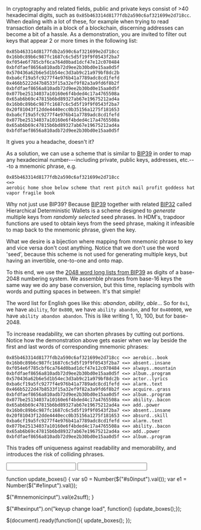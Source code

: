 In cryptography and related fields, public and private keys consist of >40
hexadecimal digits, such as  `0x85b463314d8177fdb2a590c6af321699e2d718cc`.
When dealing with a lot of these, for example when trying to read transaction
details in a block of a blockchain, discerning addresses can become a bit of a
hassle. As a demonstration, you are invited to filter out keys that appear 2 or
more times in the following list:

```
0x85b463314d8177fdb2a590c6af321699e2d718cc
0x16b0c89b6c987fc1687c6c5d5f19f9f0543f2ba7
0xf054e6f785cbf6ca764d0bad1dcf47e12c070484
0xbfdfaef8656a810adb72d9ee2b30bd0e15aa0d5f
0x570436a62b6e5d1b54ec3d3ab9c21a979bf8dc2b
0xba6cf19a5fc9277f4e976b41a7789adc8cd1fefd
0x466b5222d47b8533f15a32ef9f82a3a9fd6f8b2f
0xbfdfaef8656a810adb72d9ee2b30bd0e15aa0d5f
0x077be25134037a10160e6f4bded4c17a4765508a
0x65ab6b69c47815b6bd89327ab67e19675212ad4a
0x16b0c89b6c987fc1687c6c5d5f19f9f0543f2ba7
0x20f81043f12dde4440ecc0b35156a1275f181653
0xba6cf19a5fc9277f4e976b41a7789adc8cd1fefd
0x077be25134037a10160e6f4bded4c17a4765508a
0x65ab6b69c47815b6bd89327ab67e19675212ad4a
0xbfdfaef8656a810adb72d9ee2b30bd0e15aa0d5f
```

It gives you a headache, doesn't it?

As a solution, we can use a scheme that is similar to
[BIP39](https://github.com/bitcoin/bips/blob/master/bip-0039.mediawiki) in
order to map any hexadecimal number---including private, public keys, addresses,
etc.---to a mnemonic phrase, e.g.

```
0x85b463314d8177fdb2a590c6af321699e2d718cc
<=>
aerobic home shoe below scheme that rent pitch mail profit goddess hat vapor fragile book
```

Why not just use BIP39? Because
[BIP39](https://github.com/bitcoin/bips/blob/master/bip-0039.mediawiki) together
with related
[BIP32](https://github.com/bitcoin/bips/blob/master/bip-0032.mediawiki) called
Hierarchical Deterministic Wallets
is a scheme designed to *generate* multiple keys from
*randomly selected* seed phrases. In HDM's, trapdoor functions are used to
obtain keys from the seed phrase, making it infeasible to map back to the
mnemonic phrase, given the key.

What we desire is a bijection where mapping from mnemonic phrase to key and vice
versa don't cost anything. Notice that we don't use the word 'seed', because
this scheme is not used for generating multiple keys, but having an invertible,
one-to-one and onto map.

To this end, we use the
[2048 word long lists from BIP39](https://github.com/bitcoin/bips/blob/master/bip-0039/bip-0039-wordlists.md)
as digits of a base-2048 numbering system. We assemble phrases from base-16 keys
the same way we do any base conversion, but this time, replacing symbols with
words and putting spaces in between. It's that simple!

The word list for English goes like this: *abandon*, *ability*, *able*... So for
`0x1`, we have `ability`, for `0x800`, we have `ability abandon`,
and for `0x400000`, we have `ability abandon abandon`. This is like writing 1,
10, 100, but for base-2048.

To increase readability, we can shorten phrases by cutting
out portions. Notice how the demonstration above gets easier when we lay beside
the first and last words of corresponding mnemonic phrases:

```
0x85b463314d8177fdb2a590c6af321699e2d718cc <=> aerobic..book
0x16b0c89b6c987fc1687c6c5d5f19f9f0543f2ba7 <=> absent..insane
0xf054e6f785cbf6ca764d0bad1dcf47e12c070484 <=> always..mountain
0xbfdfaef8656a810adb72d9ee2b30bd0e15aa0d5f <=> album..program
0x570436a62b6e5d1b54ec3d3ab9c21a979bf8dc2b <=> actor..lyrics
0xba6cf19a5fc9277f4e976b41a7789adc8cd1fefd <=> alarm..text
0x466b5222d47b8533f15a32ef9f82a3a9fd6f8b2f <=> acquire..grass
0xbfdfaef8656a810adb72d9ee2b30bd0e15aa0d5f <=> album..program
0x077be25134037a10160e6f4bded4c17a4765508a <=> ability..bacon
0x65ab6b69c47815b6bd89327ab67e19675212ad4a <=> add..power
0x16b0c89b6c987fc1687c6c5d5f19f9f0543f2ba7 <=> absent..insane
0x20f81043f12dde4440ecc0b35156a1275f181653 <=> absurd..skill
0xba6cf19a5fc9277f4e976b41a7789adc8cd1fefd <=> alarm..text
0x077be25134037a10160e6f4bded4c17a4765508a <=> ability..bacon
0x65ab6b69c47815b6bd89327ab67e19675212ad4a <=> add..power
0xbfdfaef8656a810adb72d9ee2b30bd0e15aa0d5f <=> album..program
```

This trades off uniqueness against readability and memorability, and introduces
the risk of colliding phrases.

<input type="text" id="hexinput" value="">

<input type="text" id="mnemonicinput" readonly>

<script src="https://cdnjs.cloudflare.com/ajax/libs/jquery/3.3.1/jquery.slim.js"></script>
<script src="{{ 'BigInteger.min.js' | prepend: site.baseurl | prepend: site.url }}"></script>
<script src="{{ 'mnemonic.js' | prepend: site.baseurl | prepend: site.url }}"></script>

function update_boxes() {
   var s0 = Number($("#s0input").val());
   var e1 = Number($("#e1input").val());


   $("#mnemonicinput").val(e2suff);
}

$("#hexinput").on("keyup change load", function() {update_boxes();});

$(document).ready(function(){
  update_boxes();
});

</script>















